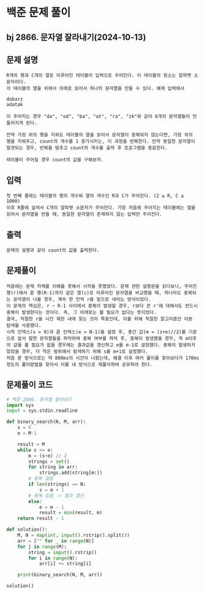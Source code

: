 # 백준 문제 풀이
## bj 2866. 문자열 잘라내기(2024-10-13)

## 문제 설명
    R개의 행과 C개의 열로 이루어진 테이블이 입력으로 주어진다. 이 테이블의 원소는 알파벳 소문자이다.
    각 테이블의 열을 위에서 아래로 읽어서 하나의 문자열을 만들 수 있다. 예제 입력에서

    dobarz
    adatak
    
    이 주어지는 경우 "da", "od", "ba", "at", "ra", "zk"와 같이 6개의 문자열들이 만들어지게 된다.

    만약 가장 위의 행을 지워도 테이블의 열을 읽어서 문자열이 중복되지 않는다면, 가장 위의 행을 지워주고, count의 개수를 1 증가시키는, 이 과정을 반복한다. 만약 동일한 문자열이 발견되는 경우, 반복을 멈추고 count의 개수를 출력 후 프로그램을 종료한다.

    테이블이 주어질 경우 count의 값을 구해보자.

## 입력
    첫 번째 줄에는 테이블의 행의 개수와 열의 개수인 R과 C가 주어진다. (2 ≤ R, C ≤ 1000)
    이후 R줄에 걸쳐서 C개의 알파벳 소문자가 주어진다. 가장 처음에 주어지는 테이블에는 열을 읽어서 문자열을 만들 때, 동일한 문자열이 존재하지 않는 입력만 주어진다.

## 출력
    문제의 설명과 같이 count의 값을 출력한다.

## 문제풀이
    처음에는 문제 자체를 이해를 못해서 시작을 못했었다. 문제 관련 설명문을 읽다보니, 주어진 행(r)에서 끝 행(R-1)까지 같은 열(c)로 이루어진 문자열을 비교했을 때, 하나라도 중복되는 문자열이 나올 경우, 계속 한 칸씩 r을 밑으로 내리는 방식이었다.
    이 문제의 핵심은, r ~ R-1 사이에서 중복이 발생할 경우, r보다 큰 r'에 대해서도 반드시 중복이 발생한다는 것이다. 즉, 그 아래로는 볼 필요가 없다는 뜻이었다.
    결국, 적절한 r을 시간 제한 내에 찾는 것이 목표인데, 이를 위해 적절한 알고리즘인 이분 탐색을 사용했다.
    시작 인덱스(s = 0)과 끝 인덱스(e = N-1)을 설정 후, 중간 값(m = (s+e)//2)를 기준으로 앞서 말한 문자열들을 파악하여 중복 여부를 파악 후, 중복이 발생했을 경우, 즉 m이후의 값을 볼 필요가 없을 경우에는 결과값을 갱신하고 e를 m-1로 설정했다. 중복이 발생하지 않았을 경우, 더 작은 범위에서 탐색하기 위해 s를 m+1로 설정했다.
    처음 푼 방식으로는 약 800ms의 시간이 나왔는데, 해결 이후 여러 풀이를 찾아보다가 170ms 정도의 풀이방법을 찾아서 이를 내 방식으로 재풀이하여 공유하려 한다.
    
## 문제풀이 코드
```python
# 백준 2866. 문자열 잘라내기
import sys
input = sys.stdin.readline 

def binary_search(N, M, arr):
    s = 0
    e = M-1

    result = M
    while s <= e:
        m = (s+e) // 2
        strings = set()
        for string in arr:
            strings.add(string[m:])
        # 중복 없음
        if len(strings) == N:
            s = m + 1
        # 중복 있음 -> 결과 갱신
        else:
            e = m - 1
            result = min(result, m)
    return result - 1

def solution():
    M, N = map(int, input().rstrip().split())
    arr = ["" for _ in range(N)]
    for j in range(M):
        string = input().rstrip()
        for i in range(N):
            arr[i] += string[i]

    print(binary_search(N, M, arr))

solution()
```